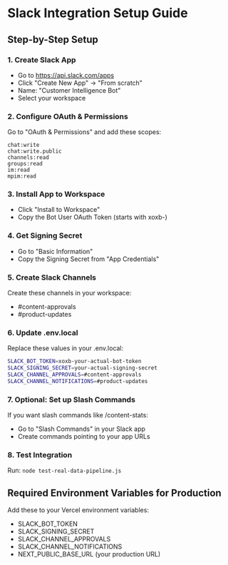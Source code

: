 # Slack Integration Setup Guide

## Step-by-Step Setup

### 1. Create Slack App
- Go to https://api.slack.com/apps
- Click "Create New App" → "From scratch"
- Name: "Customer Intelligence Bot"
- Select your workspace

### 2. Configure OAuth & Permissions
Go to "OAuth & Permissions" and add these scopes:
```
chat:write
chat:write.public
channels:read
groups:read
im:read
mpim:read
```

### 3. Install App to Workspace
- Click "Install to Workspace"
- Copy the Bot User OAuth Token (starts with xoxb-)

### 4. Get Signing Secret
- Go to "Basic Information"
- Copy the Signing Secret from "App Credentials"

### 5. Create Slack Channels
Create these channels in your workspace:
- #content-approvals
- #product-updates

### 6. Update .env.local
Replace these values in your .env.local:
```bash
SLACK_BOT_TOKEN=xoxb-your-actual-bot-token
SLACK_SIGNING_SECRET=your-actual-signing-secret
SLACK_CHANNEL_APPROVALS=#content-approvals
SLACK_CHANNEL_NOTIFICATIONS=#product-updates
```

### 7. Optional: Set up Slash Commands
If you want slash commands like /content-stats:
- Go to "Slash Commands" in your Slack app
- Create commands pointing to your app URLs

### 8. Test Integration
Run: `node test-real-data-pipeline.js`

## Required Environment Variables for Production

Add these to your Vercel environment variables:
- SLACK_BOT_TOKEN
- SLACK_SIGNING_SECRET  
- SLACK_CHANNEL_APPROVALS
- SLACK_CHANNEL_NOTIFICATIONS
- NEXT_PUBLIC_BASE_URL (your production URL)